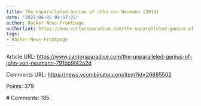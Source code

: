 ```yaml
---
title: The Unparalleled Genius of John von Neumann (2019)
date: "2021-04-05 04:57:25"
author: Hacker News Frontpage
authorlink: https://www.cantorsparadise.com/the-unparalleled-genius-of-john-von-neumann-791bb9f42a2d
tags:
- Hacker-News-Frontpage
---
```


<p>Article URL: <a href="https://www.cantorsparadise.com/the-unparalleled-genius-of-john-von-neumann-791bb9f42a2d">https://www.cantorsparadise.com/the-unparalleled-genius-of-john-von-neumann-791bb9f42a2d</a></p>
<p>Comments URL: <a href="https://news.ycombinator.com/item?id=26695502">https://news.ycombinator.com/item?id=26695502</a></p>
<p>Points: 379</p>
<p># Comments: 185</p>
